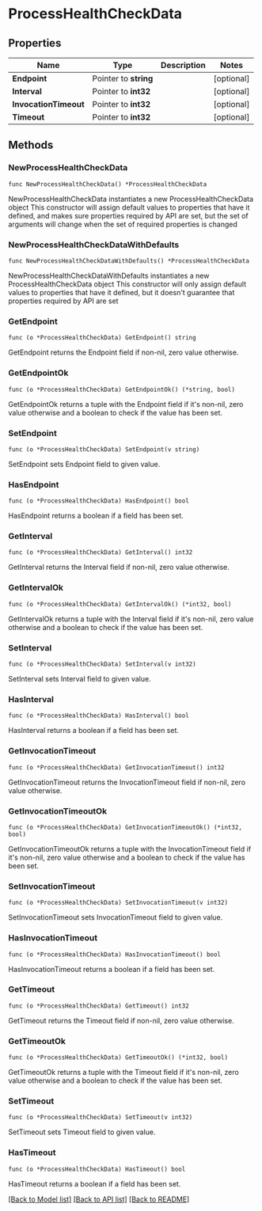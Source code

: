 # ProcessHealthCheckData

## Properties

Name | Type | Description | Notes
------------ | ------------- | ------------- | -------------
**Endpoint** | Pointer to **string** |  | [optional] 
**Interval** | Pointer to **int32** |  | [optional] 
**InvocationTimeout** | Pointer to **int32** |  | [optional] 
**Timeout** | Pointer to **int32** |  | [optional] 

## Methods

### NewProcessHealthCheckData

`func NewProcessHealthCheckData() *ProcessHealthCheckData`

NewProcessHealthCheckData instantiates a new ProcessHealthCheckData object
This constructor will assign default values to properties that have it defined,
and makes sure properties required by API are set, but the set of arguments
will change when the set of required properties is changed

### NewProcessHealthCheckDataWithDefaults

`func NewProcessHealthCheckDataWithDefaults() *ProcessHealthCheckData`

NewProcessHealthCheckDataWithDefaults instantiates a new ProcessHealthCheckData object
This constructor will only assign default values to properties that have it defined,
but it doesn't guarantee that properties required by API are set

### GetEndpoint

`func (o *ProcessHealthCheckData) GetEndpoint() string`

GetEndpoint returns the Endpoint field if non-nil, zero value otherwise.

### GetEndpointOk

`func (o *ProcessHealthCheckData) GetEndpointOk() (*string, bool)`

GetEndpointOk returns a tuple with the Endpoint field if it's non-nil, zero value otherwise
and a boolean to check if the value has been set.

### SetEndpoint

`func (o *ProcessHealthCheckData) SetEndpoint(v string)`

SetEndpoint sets Endpoint field to given value.

### HasEndpoint

`func (o *ProcessHealthCheckData) HasEndpoint() bool`

HasEndpoint returns a boolean if a field has been set.

### GetInterval

`func (o *ProcessHealthCheckData) GetInterval() int32`

GetInterval returns the Interval field if non-nil, zero value otherwise.

### GetIntervalOk

`func (o *ProcessHealthCheckData) GetIntervalOk() (*int32, bool)`

GetIntervalOk returns a tuple with the Interval field if it's non-nil, zero value otherwise
and a boolean to check if the value has been set.

### SetInterval

`func (o *ProcessHealthCheckData) SetInterval(v int32)`

SetInterval sets Interval field to given value.

### HasInterval

`func (o *ProcessHealthCheckData) HasInterval() bool`

HasInterval returns a boolean if a field has been set.

### GetInvocationTimeout

`func (o *ProcessHealthCheckData) GetInvocationTimeout() int32`

GetInvocationTimeout returns the InvocationTimeout field if non-nil, zero value otherwise.

### GetInvocationTimeoutOk

`func (o *ProcessHealthCheckData) GetInvocationTimeoutOk() (*int32, bool)`

GetInvocationTimeoutOk returns a tuple with the InvocationTimeout field if it's non-nil, zero value otherwise
and a boolean to check if the value has been set.

### SetInvocationTimeout

`func (o *ProcessHealthCheckData) SetInvocationTimeout(v int32)`

SetInvocationTimeout sets InvocationTimeout field to given value.

### HasInvocationTimeout

`func (o *ProcessHealthCheckData) HasInvocationTimeout() bool`

HasInvocationTimeout returns a boolean if a field has been set.

### GetTimeout

`func (o *ProcessHealthCheckData) GetTimeout() int32`

GetTimeout returns the Timeout field if non-nil, zero value otherwise.

### GetTimeoutOk

`func (o *ProcessHealthCheckData) GetTimeoutOk() (*int32, bool)`

GetTimeoutOk returns a tuple with the Timeout field if it's non-nil, zero value otherwise
and a boolean to check if the value has been set.

### SetTimeout

`func (o *ProcessHealthCheckData) SetTimeout(v int32)`

SetTimeout sets Timeout field to given value.

### HasTimeout

`func (o *ProcessHealthCheckData) HasTimeout() bool`

HasTimeout returns a boolean if a field has been set.


[[Back to Model list]](../README.md#documentation-for-models) [[Back to API list]](../README.md#documentation-for-api-endpoints) [[Back to README]](../README.md)


